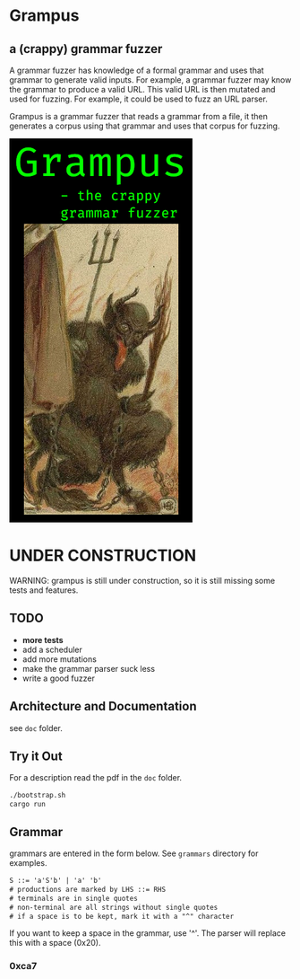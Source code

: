 # Grampus
## a (crappy) grammar fuzzer

A grammar fuzzer has knowledge of a formal grammar and uses that grammar to generate valid inputs.
For example, a grammar fuzzer may know the grammar to produce a valid URL. This valid URL is then
mutated and used for fuzzing. For example, it could be used to fuzz an URL parser.

Grampus is a grammar fuzzer that reads a grammar from a file, it then generates a corpus using
that grammar and uses that corpus for fuzzing. 

![Grampus](doc/grampus.png)

# UNDER CONSTRUCTION
WARNING: grampus is still under construction, so it is still missing some tests and features.

## TODO 

- **more tests**
- add a scheduler
- add more mutations
- make the grammar parser suck less
- write a good fuzzer

## Architecture and Documentation

see `doc` folder.

## Try it Out

For a description read the pdf in the `doc` folder.

```
./bootstrap.sh
cargo run
```

## Grammar 

grammars are entered in the form below. 
See `grammars` directory for examples.

```
S ::= 'a'S'b' | 'a' 'b'
# productions are marked by LHS ::= RHS 
# terminals are in single quotes
# non-terminal are all strings without single quotes
# if a space is to be kept, mark it with a "^" character
```
If you want to keep a space in the grammar, use '^'. The parser
will replace this with a space (0x20).

### 0xca7
